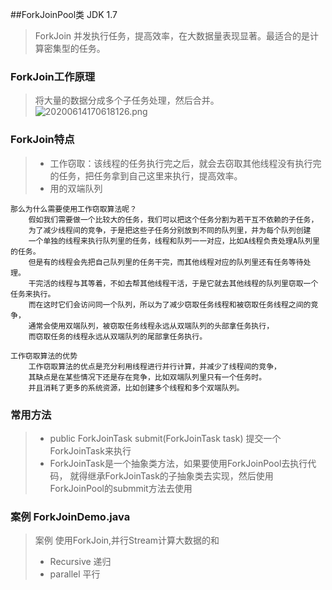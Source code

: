 ##ForkJoinPool类 JDK 1.7
> ForkJoin 并发执行任务，提高效率，在大数据量表现显著。最适合的是计算密集型的任务。
### ForkJoin工作原理
> 将大量的数据分成多个子任务处理，然后合并。
![20200614170618126.png](common\common-thread\src\main\resources\20200614170618126.png "f-1")
### ForkJoin特点
>+ 工作窃取：该线程的任务执行完之后，就会去窃取其他线程没有执行完的任务，把任务拿到自己这里来执行，提高效率。
>+ 用的双端队列

    那么为什么需要使用工作窃取算法呢？
        假如我们需要做一个比较大的任务，我们可以把这个任务分割为若干互不依赖的子任务，
        为了减少线程间的竞争，于是把这些子任务分别放到不同的队列里，并为每个队列创建
        一个单独的线程来执行队列里的任务，线程和队列一一对应，比如A线程负责处理A队列里的任务。
        但是有的线程会先把自己队列里的任务干完，而其他线程对应的队列里还有任务等待处理。
        干完活的线程与其等着，不如去帮其他线程干活，于是它就去其他线程的队列里窃取一个任务来执行。
        而在这时它们会访问同一个队列，所以为了减少窃取任务线程和被窃取任务线程之间的竞争，
        通常会使用双端队列，被窃取任务线程永远从双端队列的头部拿任务执行，
        而窃取任务的线程永远从双端队列的尾部拿任务执行。
      
    工作窃取算法的优势
        工作窃取算法的优点是充分利用线程进行并行计算，并减少了线程间的竞争，
        其缺点是在某些情况下还是存在竞争，比如双端队列里只有一个任务时。
        并且消耗了更多的系统资源，比如创建多个线程和多个双端队列。
    

     

### 常用方法
> * public <T> ForkJoinTask<T> submit(ForkJoinTask<T> task) 提交一个ForkJoinTask来执行
> * ForkJoinTask是一个抽象类方法，如果要使用ForkJoinPool去执行代码，
> 就得继承ForkJoinTask的子抽象类去实现，然后使用ForkJoinPool的submmit方法去使用

### 案例 ForkJoinDemo.java
>   案例 使用ForkJoin,并行Stream计算大数据的和
>   * Recursive 递归
>   * parallel 平行
 
 